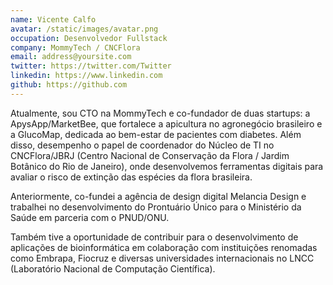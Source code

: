 ```yaml
---
name: Vicente Calfo
avatar: /static/images/avatar.png
occupation: Desenvolvedor Fullstack
company: MommyTech / CNCFlora
email: address@yoursite.com
twitter: https://twitter.com/Twitter
linkedin: https://www.linkedin.com
github: https://github.com
---
```


Atualmente, sou CTO na MommyTech e co-fundador de duas startups: a ApysApp/MarketBee, que fortalece a apicultura no agronegócio brasileiro e a GlucoMap, dedicada ao bem-estar de pacientes com diabetes. Além disso, desempenho o papel de coordenador do Núcleo de TI no CNCFlora/JBRJ (Centro Nacional de Conservação da Flora / Jardim Botânico do Rio de Janeiro), onde desenvolvemos ferramentas digitais para avaliar o risco de extinção das espécies da flora brasileira.

Anteriormente, co-fundei a agência de design digital Melancia Design e trabalhei no desenvolvimento do Prontuário Único para o Ministério da Saúde em parceria com o PNUD/ONU.

Também tive a oportunidade de contribuir para o desenvolvimento de aplicações de bioinformática em colaboração com instituições renomadas como Embrapa, Fiocruz e diversas universidades internacionais no LNCC (Laboratório Nacional de Computação Científica).
